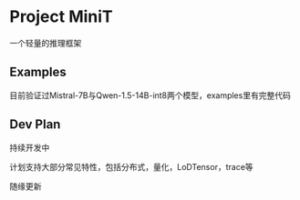 # Project MiniT

一个轻量的推理框架

## Examples
目前验证过Mistral-7B与Qwen-1.5-14B-int8两个模型，examples里有完整代码

## Dev Plan
持续开发中

计划支持大部分常见特性，包括分布式，量化，LoDTensor，trace等

随缘更新
